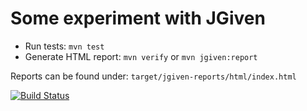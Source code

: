 # Some experiment with JGiven
* Run tests: `mvn test`
* Generate HTML report: `mvn verify` or `mvn jgiven:report`

Reports can be found under: `target/jgiven-reports/html/index.html`

[![Build Status](https://travis-ci.org/gaborbata/jgiven-playground.svg?branch=master)](https://travis-ci.org/gaborbata/jgiven-playground)

